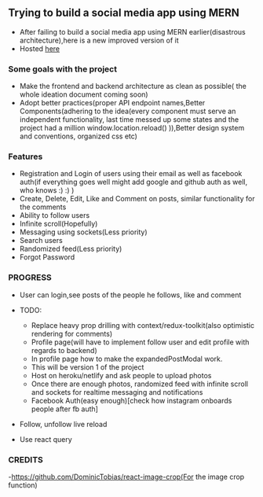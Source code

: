 ## Trying to build a social media app using MERN

- After failing to build a social media app using MERN earlier(disastrous architecture),here is a new improved version of it
- Hosted [here](https://pure-ravine-09795.herokuapp.com/)

### Some goals with the project

- Make the frontend and backend architecture as clean as possible( the whole ideation document coming soon)
- Adopt better practices(proper API endpoint names,Better Components(adhering to the idea(every component must serve an independent functionality, last time messed up some states and the project had a million window.location.reload() )),Better design system and conventions, organized css etc)

### Features

- Registration and Login of users using their email as well as facebook auth(if everything goes well might add google and github auth as well, who knows :) :) )
- Create, Delete, Edit, Like and Comment on posts, similar functionality for the comments
- Ability to follow users
- Infinite scroll(Hopefully)
- Messaging using sockets(Less priority)
- Search users
- Randomized feed(Less priority)
- Forgot Password

### PROGRESS

- User can login,see posts of the people he follows, like and comment


- TODO:
  - Replace heavy prop drilling with context/redux-toolkit(also optimistic rendering for comments)
  - Profile page(will have to implement follow user and edit profile with regards to backend)
  - In profile page how to make the expandedPostModal work.
  - This will be version 1 of the project
  - Host on heroku/netlify and ask people to upload photos
  - Once there are enough photos, randomized feed with infinite scroll and sockets for realtime messaging and notifications
  - Facebook Auth(easy enough)[check how instagram onboards people after fb auth]


- Follow, unfollow live reload
- Use react query


### CREDITS
-https://github.com/DominicTobias/react-image-crop(For the image crop function)
